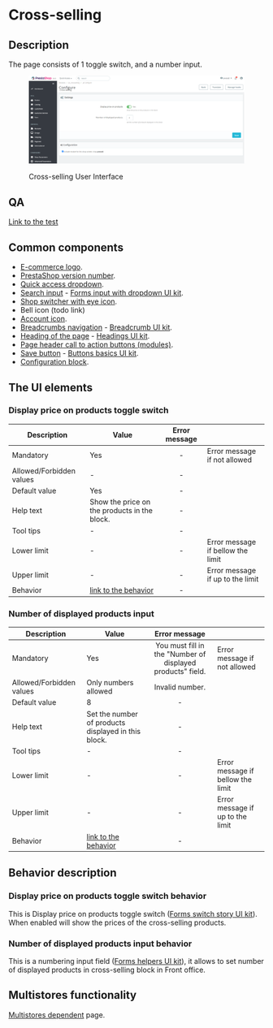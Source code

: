 # Cross-selling

## Description

The page consists of 1 toggle switch, and a number input.

<figure><img src="../../../../../.gitbook/assets/image (120).png" alt="Cross-selling User Interface"><figcaption><p>Cross-selling User Interface</p></figcaption></figure>

## QA&#x20;

[Link to the test](https://build.prestashop-project.org/test-scenarios/scenarios/core/functional/bo/modules/module-manager/modules.html)

## Common components <a href="#common-components" id="common-components"></a>

* [E-commerce logo](../../../common-components/back-office-header/prestashop-logo.md).
* [PrestaShop version number](../../../common-components/prestashop-version-number.md).
* [Quick access dropdown](../../../common-components/back-office-header/quick-access-dropdown.md).
* [Search input](../../../common-components/search-input-field.md) - [Forms input with dropdown UI kit](https://build.prestashop-project.org/prestashop-ui-kit/?path=/story/forms--input-with-dropdown).
* [Shop switcher with eye icon](../../../common-components/shop-switcher-with-eye-icon.md).
* Bell icon (todo link)
* [Account icon](../../../common-components/account-icon.md).
* [Breadcrumbs navigation](../../../common-components/breadcrumbs.md) - [Breadcrumb UI kit](https://build.prestashop.com/prestashop-ui-kit/?path=/story/breadcrumb--breadcrumb).
* [Heading of the page](../../../common-components/heading-of-the-page.md) - [Headings UI ](https://build.prestashop.com/prestashop-ui-kit/?path=/story/headings--headings)[kit](https://build.prestashop-project.org/prestashop-ui-kit/?path=/story/headings--headings).
* [Page header call to action buttons (modules)](../../../common-components/module-page-specific-component/page-header-call-to-action-buttons-modules.md).
* [Save button](../../../common-components/save-button.md) -  [Buttons basics UI kit](https://build.prestashop.com/prestashop-ui-kit/?path=/story/buttons--basics).
* [Configuration block](../../../common-components/configuration-block.md).&#x20;

## The UI elements

### Display price on products toggle switch

<table><thead><tr><th>Description</th><th>Value</th><th align="center">Error message</th><th data-hidden></th></tr></thead><tbody><tr><td>Mandatory</td><td>Yes</td><td align="center">-</td><td>Error message if not allowed</td></tr><tr><td>Allowed/Forbidden values</td><td>-</td><td align="center">-</td><td></td></tr><tr><td>Default value</td><td>Yes</td><td align="center">-</td><td></td></tr><tr><td>Help text</td><td>Show the price on the products in the block.</td><td align="center">-</td><td></td></tr><tr><td>Tool tips</td><td>-</td><td align="center">-</td><td></td></tr><tr><td>Lower limit</td><td>-</td><td align="center">-</td><td>Error message if bellow the limit</td></tr><tr><td>Upper limit</td><td>-</td><td align="center">-</td><td>Error message if up to the limit</td></tr><tr><td>Behavior</td><td><a href="cross-selling.md#display-price-on-products-toggle-switch-behavior">link to the behavior</a></td><td align="center">-</td><td></td></tr></tbody></table>

### Number of displayed products input

<table><thead><tr><th>Description</th><th>Value</th><th align="center">Error message</th><th data-hidden></th></tr></thead><tbody><tr><td>Mandatory</td><td>Yes</td><td align="center">You must fill in the "Number of displayed products" field.</td><td>Error message if not allowed</td></tr><tr><td>Allowed/Forbidden values</td><td>Only numbers allowed</td><td align="center">Invalid number.</td><td></td></tr><tr><td>Default value</td><td>8</td><td align="center">-</td><td></td></tr><tr><td>Help text</td><td>Set the number of products displayed in this block.</td><td align="center">-</td><td></td></tr><tr><td>Tool tips</td><td>-</td><td align="center">-</td><td></td></tr><tr><td>Lower limit</td><td>-</td><td align="center">-</td><td>Error message if bellow the limit</td></tr><tr><td>Upper limit</td><td>-</td><td align="center">-</td><td>Error message if up to the limit</td></tr><tr><td>Behavior</td><td><a href="cross-selling.md#number-of-displayed-products-input-behavior">link to the behavior</a></td><td align="center">-</td><td></td></tr></tbody></table>

## Behavior description

### Display price on products toggle switch behavior

This is Display price on products toggle switch ([Forms switch story UI kit](https://build.prestashop-project.org/prestashop-ui-kit/?path=/story/forms--switch-story)). When enabled will show the prices of the cross-selling products.

### Number of displayed products input behavior

This is a numbering input field ([Forms helpers UI kit](https://build.prestashop-project.org/prestashop-ui-kit/?path=/story/forms--helpers)), it allows to set number of displayed products in cross-selling block in Front office.

## Multistores functionality

[Multistores dependent](../../../common-components/multistores-dependent.md) page.
